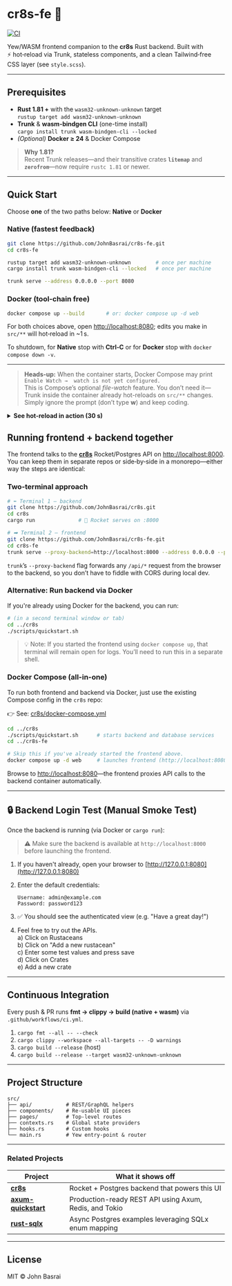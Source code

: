 
# cr8s-fe :art:

[![CI](https://github.com/JohnBasrai/cr8s-fe/actions/workflows/ci.yml/badge.svg)](https://github.com/JohnBasrai/cr8s-fe/actions/workflows/ci.yml)

Yew/WASM frontend companion to the **cr8s** Rust backend.
Built with ⚡ hot‑reload via Trunk, stateless components, and a clean Tailwind‑free CSS layer (see `style.scss`).

---

## Prerequisites

* **Rust 1.81&nbsp;+** with the `wasm32-unknown-unknown` target  
  `rustup target add wasm32-unknown-unknown`
* **Trunk** & **wasm-bindgen CLI** (one-time install)  
  `cargo install trunk wasm-bindgen-cli --locked`
* *(Optional)* **Docker ≥ 24** & Docker Compose

> **Why 1.81?**  
> Recent Trunk releases—and their transitive crates **`litemap`** and **`zerofrom`**—now require `rustc 1.81` or newer.

---

## Quick Start  
Choose **one** of the two paths below: **Native** or **Docker**

### Native (fastest feedback)

```bash
git clone https://github.com/JohnBasrai/cr8s-fe.git
cd cr8s-fe

rustup target add wasm32-unknown-unknown        # once per machine
cargo install trunk wasm-bindgen-cli --locked   # once per machine

trunk serve --address 0.0.0.0 --port 8080
```
### Docker (tool‑chain free)

```bash
docker compose up --build       # or: docker compose up -d web
```

For both choices above, open <http://localhost:8080>; edits you make in `src/**` will hot‑reload in ~1 s.

To shutdown, for **Native** stop with **Ctrl‑C** or for **Docker** stop with `docker compose down -v`.

---

> **Heads-up:** When the container starts, Docker Compose may print  
> `Enable Watch →  watch is not yet configured.`  
> This is Compose’s optional *file-watch* feature. You don’t need it—  
> Trunk inside the container already hot-reloads on `src/**` changes.  
> Simply ignore the prompt (don’t type **w**) and keep coding.

<details>
<summary><strong>See hot-reload in action&nbsp;(30&nbsp;s)</strong></summary>

   1. Open `src/components/login_form.rs`.  
   2. Find the line that renders the username field:  

```rust
   <Input label="Username" ... />
```

   3. Change **`"Username"`** to **`"Enter your username"`** and **save**.
   4. Watch the Docker/Trunk terminal — a quick re-compile appears.
   5. Switch back to the browser (still on `/login`) — the placeholder now reads **Enter your username** without a manual refresh.

*Revert the text and save again to watch it snap back.*

</details>


<!-- 
### Need a tiny production image?  

```bash
docker build --target prod -t cr8s-fe:latest .
docker run -p 8080:80 cr8s-fe:latest
````

---
-->

## Running frontend + backend together

The frontend talks to the **[cr8s](https://github.com/JohnBasrai/cr8s)** Rocket/Postgres API on <http://localhost:8000>.
You can keep them in separate repos or side‑by‑side in a monorepo—either way the steps
are identical:

### Two‑terminal approach

```bash
# ⬅︎ Terminal 1 – backend
git clone https://github.com/JohnBasrai/cr8s.git
cd cr8s
cargo run              # 🚀 Rocket serves on :8000
```

```bash
# ➡︎ Terminal 2 – frontend
git clone https://github.com/JohnBasrai/cr8s-fe.git
cd cr8s-fe
trunk serve --proxy-backend=http://localhost:8000 --address 0.0.0.0 --port 8080
```

`trunk`’s `--proxy-backend` flag forwards any `/api/*` request from the browser to the
backend, so you don’t have to fiddle with CORS during local dev.

### Alternative: Run backend via Docker

If you're already using Docker for the backend, you can run:

```bash
# (in a second terminal window or tab)
cd ../cr8s
./scripts/quickstart.sh
```
> 💡 Note: If you started the frontend using `docker compose up`, that terminal will remain open for logs. You’ll need to run this in a separate shell.

### Docker Compose (all-in-one)

To run both frontend and backend via Docker, just use the existing Compose config in the `cr8s` repo:

👉 See: [cr8s/docker-compose.yml](https://github.com/JohnBasrai/cr8s/blob/main/docker-compose.yml)

```bash
cd ../cr8s
./scripts/quickstart.sh      # starts backend and database services
cd ../cr8s-fe

# Skip this if you've already started the frontend above.
docker compose up -d web     # launches frontend (http://localhost:8080)
```

Browse to <http://localhost:8080>—the frontend proxies API calls to the backend
container automatically.

---

## 🔒 Backend Login Test (Manual Smoke Test)

Once the backend is running (via Docker or `cargo run`):
> ⚠️ Make sure the backend is available at `http://localhost:8000`
before launching the frontend.

1. If you haven't already, open your browser to [http://127.0.0.1:8080](http://127.0.0.1:8080)
2. Enter the default credentials:

    ```
    Username: admin@example.com
    Password: password123
    ```

3. ✅ You should see the authenticated view (e.g. "Have a great day!")
4. Feel free to try out the APIs.<br>
   a) Click on Rustaceans<br>
   b) Click on "Add a new rustacean"<br>
   c) Enter some test values and press save<br>
   d) Click on Crates<br>
   e) Add a new crate<br>

---

## Continuous Integration

Every push & PR runs **fmt → clippy → build (native + wasm)** via
`.github/workflows/ci.yml`.

1. `cargo fmt --all -- --check`
2. `cargo clippy --workspace --all-targets -- -D warnings`
3. `cargo build --release` (host)
4. `cargo build --release --target wasm32-unknown-unknown`

---

## Project Structure

```
src/
├── api/           # REST/GraphQL helpers
├── components/    # Re‑usable UI pieces
├── pages/         # Top‑level routes
├── contexts.rs    # Global state providers
├── hooks.rs       # Custom hooks
└── main.rs        # Yew entry‑point & router
```

---

### Related Projects

| Project | What it shows off |
|---------|------------------|
| **[cr8s](https://github.com/JohnBasrai/cr8s)** | Rocket + Postgres backend that powers this UI |
| **[axum-quickstart](https://github.com/JohnBasrai/axum-quickstart)** | Production-ready REST API using Axum, Redis, and Tokio |
| **[rust-sqlx](https://github.com/JohnBasrai/rust-sqlx)** | Async Postgres examples leveraging SQLx enum mapping |

---

## License

MIT © John Basrai
